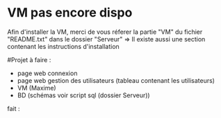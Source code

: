 # VM pas encore dispo
Afin d'installer la VM, merci de vous réferer la partie "VM" du fichier "README.txt" dans le dossier "Serveur"
=> Il existe aussi une section contenant les instructions d'installation


#Projet
à faire :
- page web connexion
- page web gestion des utilisateurs (tableau contenant les utilisateurs)
- VM (Maxime)
- BD (schémas voir script sql (dossier Serveur))

fait :